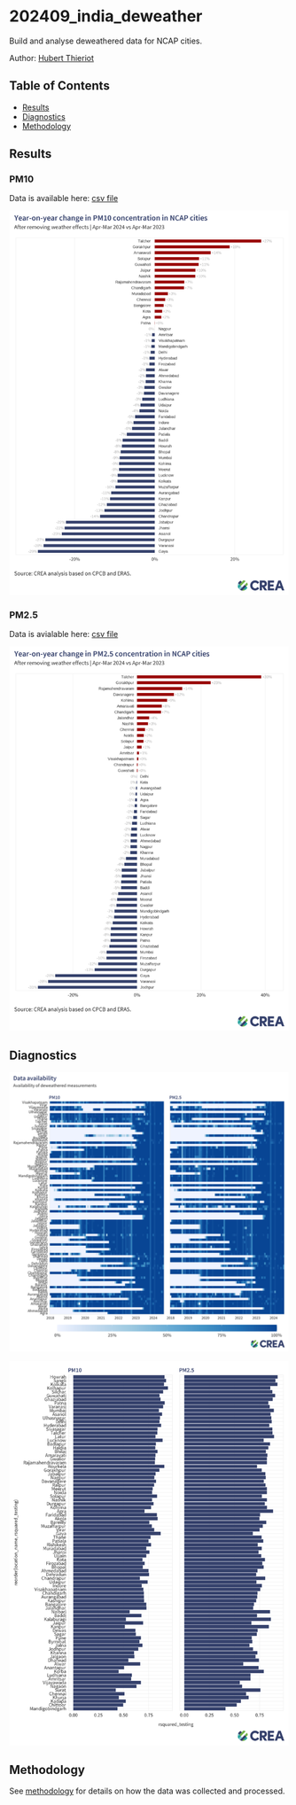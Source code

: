 # 202409_india_deweather
Build and analyse deweathered data for NCAP cities.

Author: [Hubert Thieriot](mailto:hubert@energyancleanair.org)

## Table of Contents
- [Results](#results)
- [Diagnostics](#diagnostics)
- [Methodology](#methodology)

## Results

### PM10
Data is available here: [csv file](results/yoy_pm10.csv)


![PM10](results/yoy_pm10_w_logo.png)


### PM2.5
Data is avialable here: [csv file](results/yoy_pm25.csv)

![PM25](results/yoy_pm25_w_logo.png)



## Diagnostics
![Data availability](./diagnostics/data_availability.png)

![Model performance](./diagnostics/rsquared_testing.png)



## Methodology
See [methodology](./methodology.md) for details on how the data was collected and processed.





